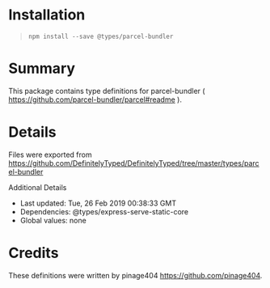 # Installation
> `npm install --save @types/parcel-bundler`

# Summary
This package contains type definitions for parcel-bundler ( https://github.com/parcel-bundler/parcel#readme ).

# Details
Files were exported from https://github.com/DefinitelyTyped/DefinitelyTyped/tree/master/types/parcel-bundler

Additional Details
 * Last updated: Tue, 26 Feb 2019 00:38:33 GMT
 * Dependencies: @types/express-serve-static-core
 * Global values: none

# Credits
These definitions were written by pinage404 <https://github.com/pinage404>.
